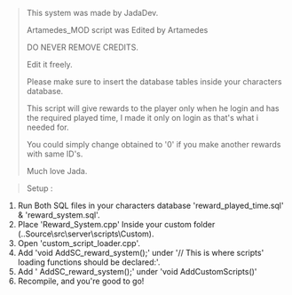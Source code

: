 > This system was made by JadaDev.
>
> Artamedes_MOD script was Edited by Artamedes
>
> DO NEVER REMOVE CREDITS.
> 
> Edit it freely.
> 
> Please make sure to insert the database tables inside your characters database.
> 
> This script will give rewards to the player only when he login and has the required played time, I made it only on login as that's what i needed for.
> 
> You could simply change obtained to '0' if you make another rewards with same ID's.
> 
> Much love Jada.


>Setup : 

1. Run Both SQL files in your characters database 'reward_played_time.sql' & 'reward_system.sql'.
2. Place 'Reward_System.cpp' Inside your custom folder (..Source\src\server\scripts\Custom).
3. Open 'custom_script_loader.cpp'.
4. Add 'void AddSC_reward_system();' under '// This is where scripts' loading functions should be declared:'.
5. Add '	AddSC_reward_system();' under 'void AddCustomScripts()'
6. Recompile, and you're good to go!
